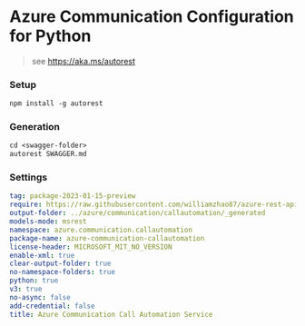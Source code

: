 # Azure Communication Configuration for Python

> see https://aka.ms/autorest

### Setup
```ps
npm install -g autorest
```

### Generation
```ps
cd <swagger-folder>
autorest SWAGGER.md
```

### Settings

```yaml
tag: package-2023-01-15-preview
require: https://raw.githubusercontent.com/williamzhao87/azure-rest-api-specs/058df5df47d9c9410cbde774ed1c525ffa6326de/specification/communication/data-plane/CallAutomation/readme.md
output-folder: ../azure/communication/callautomation/_generated
models-mode: msrest
namespace: azure.communication.callautomation
package-name: azure-communication-callautomation
license-header: MICROSOFT_MIT_NO_VERSION
enable-xml: true
clear-output-folder: true
no-namespace-folders: true
python: true
v3: true
no-async: false
add-credential: false
title: Azure Communication Call Automation Service
```

